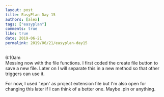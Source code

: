 ```yaml
---
layout: post
title: EasyPlan Day 15
authors: [alex]
tags: ["easyplan"]
comments: true
like: true
date: 2019-06-21
permalink: 2019/06/21/easyplan-day15
---
```

6:10am  
Messing now with the file functions. I first coded the create file button to save a new file. Later on I will separate this in a new method so that other triggers can use it.

For now, I used '.epn' as project extension file but I'm also open for changing this later if I can think of a better one. Maybe .pln or anything.

